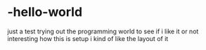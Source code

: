 # -hello-world
just a test
trying out the programming world to see if i like it or not
interesting how this is setup
i kind of like the layout of it

